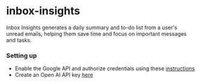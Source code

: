 # inbox-insights

Inbox Insights generates a daily summary and to-do list from a user's unread emails, helping them save time and focus on important messages and tasks. 

### Setting up 

- Enable the Google API and authorize credentials using these [instructions](https://developers.google.com/gmail/api/quickstart/python)
- Create an Open AI API key [here](https://platform.openai.com/account/api-keys) 
